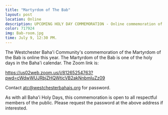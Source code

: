 ```yaml
---
title: "Martyrdom of The Bab"
layout: post
location: Online
description: UPCOMING HOLY DAY COMMEMORATION - Online commemoration of The Martyrdom of the Bab.
color: 717924
img: Bab-room.jpg
time: July 9, 12:30 PM.
---
```

The Westchester Baha'i Community's commemoration of the Martyrdom of the Bab
is online this year. The Martyrdom of the Bab is one of the holy
days in the Baha'i calendar. The Zoom link is:

<https://us02web.zoom.us/j/81265254763?pwd=cWdwWUJRbjZHQWticVB2akNnbmluZz09>

Contact atc@westchesterbahais.org for password.

As with all Baha'i Holy Days, this commemoration is open to all respectful
members of the public. Please request the password at the above address 
if interested.
